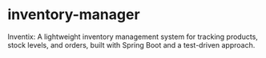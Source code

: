 # inventory-manager
Inventix: A lightweight inventory management system for tracking products, stock levels, and orders, built with Spring Boot and a test-driven approach.
